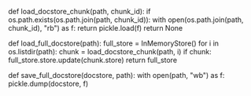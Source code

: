 def load_docstore_chunk(path, chunk_id):
    if os.path.exists(os.path.join(path, chunk_id)):
        with open(os.path.join(path, chunk_id), "rb") as f:
            return pickle.load(f)
    return None


def load_full_docstore(path):
    full_store = InMemoryStore()
    for i in os.listdir(path):
        chunk = load_docstore_chunk(path, i)
        if chunk:
            full_store.store.update(chunk.store)
    return full_store


def save_full_docstore(docstore, path):
    with open(path, "wb") as f:
        pickle.dump(docstore, f)
